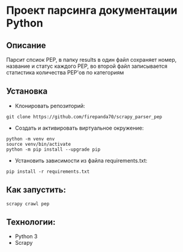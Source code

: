 # Проект парсинга документации Python
## Описание

Парсит спсиок PEP, в папку results в один файл сохраняет номер, название и статус
каждого PEP, во второй файл записывается статистика количества PEP'ов по категориям

## Установка

- Клонировать репозиторий:

 ```
git clone https://github.com/firepanda70/scrapy_parser_pep
```

- Создать и активировать виртуальное окружение:

```
python -m venv env
source venv/bin/activate
python -m pip install --upgrade pip
```

- Установить зависимости из файла requirements.txt:

```
pip install -r requirements.txt
```

## Как запустить:

```
scrapy crawl pep
```

## Технологии:

- Python 3
- Scrapy

